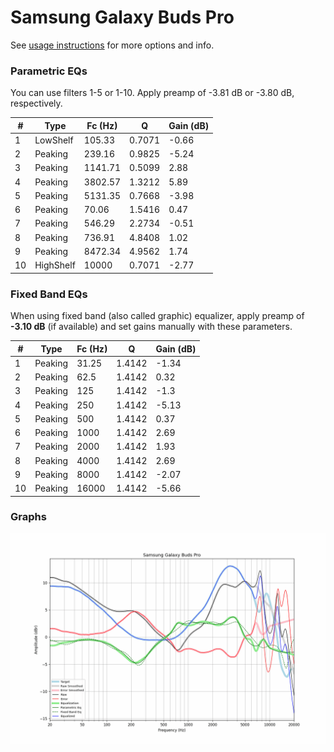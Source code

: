 # Samsung Galaxy Buds Pro
See [usage instructions](https://github.com/jaakkopasanen/AutoEq#usage) for more options and info.

### Parametric EQs
You can use filters 1-5 or 1-10. Apply preamp of -3.81 dB or -3.80 dB, respectively.

|   # | Type      |   Fc (Hz) |      Q |   Gain (dB) |
|-----|-----------|-----------|--------|-------------|
|   1 | LowShelf  |    105.33 | 0.7071 |       -0.66 |
|   2 | Peaking   |    239.16 | 0.9825 |       -5.24 |
|   3 | Peaking   |   1141.71 | 0.5099 |        2.88 |
|   4 | Peaking   |   3802.57 | 1.3212 |        5.89 |
|   5 | Peaking   |   5131.35 | 0.7668 |       -3.98 |
|   6 | Peaking   |     70.06 | 1.5416 |        0.47 |
|   7 | Peaking   |    546.29 | 2.2734 |       -0.51 |
|   8 | Peaking   |    736.91 | 4.8408 |        1.02 |
|   9 | Peaking   |   8472.34 | 4.9562 |        1.74 |
|  10 | HighShelf |  10000    | 0.7071 |       -2.77 |

### Fixed Band EQs
When using fixed band (also called graphic) equalizer, apply preamp of **-3.10 dB** (if available) and set gains manually with these parameters.

|   # | Type    |   Fc (Hz) |      Q |   Gain (dB) |
|-----|---------|-----------|--------|-------------|
|   1 | Peaking |     31.25 | 1.4142 |       -1.34 |
|   2 | Peaking |     62.5  | 1.4142 |        0.32 |
|   3 | Peaking |    125    | 1.4142 |       -1.3  |
|   4 | Peaking |    250    | 1.4142 |       -5.13 |
|   5 | Peaking |    500    | 1.4142 |        0.37 |
|   6 | Peaking |   1000    | 1.4142 |        2.69 |
|   7 | Peaking |   2000    | 1.4142 |        1.93 |
|   8 | Peaking |   4000    | 1.4142 |        2.69 |
|   9 | Peaking |   8000    | 1.4142 |       -2.07 |
|  10 | Peaking |  16000    | 1.4142 |       -5.66 |

### Graphs
![](./Samsung%20Galaxy%20Buds%20Pro.png)
